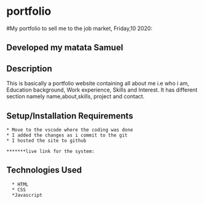 # portfolio

#My portfolio to sell me to the job market, Friday,10 2020:

## Developed my matata Samuel

## Description
This is basically a portfolio website containing all about me i.e who i am, Education background, Work experience, Skills and Interest. It has different section namely name,about,skills, project and contact. 

## Setup/Installation Requirements
    * Move to the vscode where the coding was done
    * I added the changes as i commit to the git
    * I hosted the site to github
    
    *******live link for the system: 

## Technologies Used
      * HTML
      * CSS
      *Javascript
